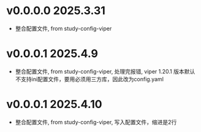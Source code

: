 # v0.0.0.0 2025.3.31 
- 整合配置文件, from study-config-viper

# v0.0.0.1 2025.4.9
- 整合配置文件, from study-config-viper, 处理完报错, viper 1.20.1 版本默认不支持ini配置文件，要用必须用三方库，因此改为config.yaml

# v0.0.0.1 2025.4.10
- 整合配置文件, from study-config-viper, 写入配置文件，缩进是2行